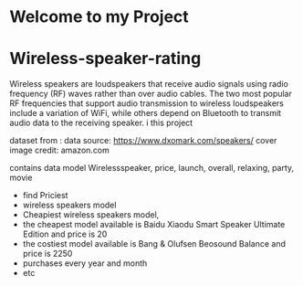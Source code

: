 # Welcome to my Project
# Wireless-speaker-rating
Wireless speakers are loudspeakers that receive audio signals using radio frequency (RF) waves rather than over audio cables. The two most popular RF frequencies that support audio transmission to wireless loudspeakers include a variation of WiFi, while others depend on Bluetooth to transmit audio data to the receiving speaker.
i this project 

dataset from :
data source: https://www.dxomark.com/speakers/
cover image credit: amazon.com

contains data model Wirelessspeaker, price, launch, overall, relaxing, party, movie     

- find Priciest 
- wireless speakers model
- Cheapiest wireless speakers model,
- the cheapest model available is Baidu Xiaodu Smart Speaker Ultimate Edition and price is 20
- the costiest model available is Bang & Olufsen Beosound Balance and price is 2250
- purchases every year and month 
- etc
